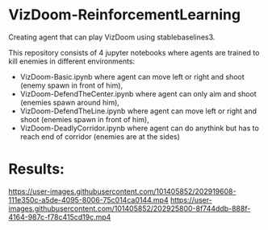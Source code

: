 # VizDoom-ReinforcementLearning
Creating agent that can play VizDoom using stablebaselines3.

This repository consists of 4 jupyter notebooks where agents are trained to kill enemies in different environments:
  - VizDoom-Basic.ipynb where agent can move left or right and shoot (enemy spawn in front of him),
  - VizDoom-DefendTheCenter.ipynb where agent can only aim and shoot (enemies spawn around him),
  - VizDoom-DefendTheLine.ipynb where agent can move left or right and shoot (enemies spawn in front of him),
  - VizDoom-DeadlyCorridor.ipynb where agent can do anythink but has to reach end of corridor (enemies are at the sides)
  

# Results:

https://user-images.githubusercontent.com/101405852/202919608-111e350c-a5de-4095-8006-75c014ca0144.mp4
https://user-images.githubusercontent.com/101405852/202925800-8f744ddb-888f-4164-987c-f78c415cd19c.mp4

